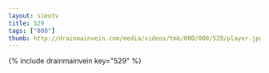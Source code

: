 ```yaml
--- 
layout: sieutv
title: 529
tags: ["000"]
thumb: http://drainmainvein.com/media/videos/tmb/000/000/529/player.jpg
---
```

{% include drainmainvein key="529" %} 
